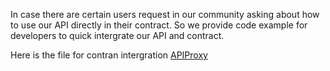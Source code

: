 In case there are certain users request in our community asking about how to use our API directly in their contract. So we provide code example for developers to quick intergrate our API and contract.

Here is the file for contran intergration [APIProxy](./APIproxy.sol)